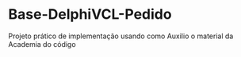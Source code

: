 # Base-DelphiVCL-Pedido
Projeto prático de implementação usando como Auxilio  o material da  Academia do código
